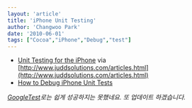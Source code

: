 ```yaml
---
layout: 'article'
title: 'iPhone Unit Testing'
author: 'Changwoo Park'
date: '2010-06-01'
tags: ["Cocoa","iPhone","Debug","test"]
---
```


 * [Unit Testing for the iPhone](http://www.juddsolutions.com/downloads/UnitTestingForTheiPhone.pdf) via [http://www.juddsolutions.com/articles.html](http://www.juddsolutions.com/articles.html)
 * [How to Debug iPhone Unit Tests](http://www.grokkingcocoa.com/how_to_debug_iphone_unit_te.html)

_[GoogleTest](http://code.google.com/p/googletest)로는 쉽게 성공하지는 못했네요. 또 업데이트 하겠습니다._
